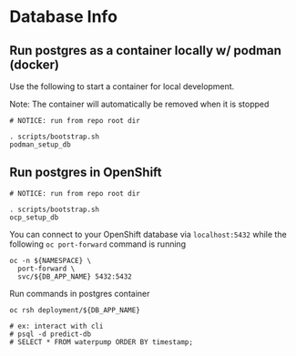 # Database Info

## Run postgres as a container locally w/ podman (docker)

Use the following to start a container for local development.

Note: The container will automatically be removed when it is stopped

```
# NOTICE: run from repo root dir

. scripts/bootstrap.sh
podman_setup_db
```

## Run postgres in OpenShift

```
# NOTICE: run from repo root dir

. scripts/bootstrap.sh
ocp_setup_db
```

You can connect to your OpenShift database via `localhost:5432` while the following `oc port-forward` command is running

```
oc -n ${NAMESPACE} \
  port-forward \
  svc/${DB_APP_NAME} 5432:5432
```

Run commands in postgres container

```
oc rsh deployment/${DB_APP_NAME}

# ex: interact with cli
# psql -d predict-db
# SELECT * FROM waterpump ORDER BY timestamp;
```
